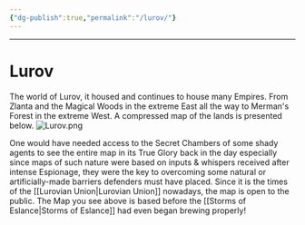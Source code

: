 ```yaml
---
{"dg-publish":true,"permalink":"/lurov/"}
---
```



---
# Lurov
The world of Lurov, it housed and continues to house many Empires.
From Zlanta and the Magical Woods in the extreme East all the way to Merman's Forest in the extreme West. A compressed map of the lands is presented below. 
![Lurov.png](/img/user/Images/Lurov.png)

One would have needed access to the Secret Chambers of some shady agents to see the entire map in its True Glory back in the day especially since maps of such nature were based on inputs & whispers received after intense Espionage, they were the key to overcoming some natural or artificially-made barriers defenders must have placed. Since it is the times of the [[Lurovian Union\|Lurovian Union]] nowadays, the map is open to the public. The Map you see above is based before the [[Storms of Eslance\|Storms of Eslance]] had even began brewing properly!